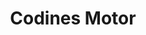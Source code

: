 ---
title: "Codines Motor"
url: /sant-feliu-de-codines/codines-motor/
shop: reparación de automóviles
---